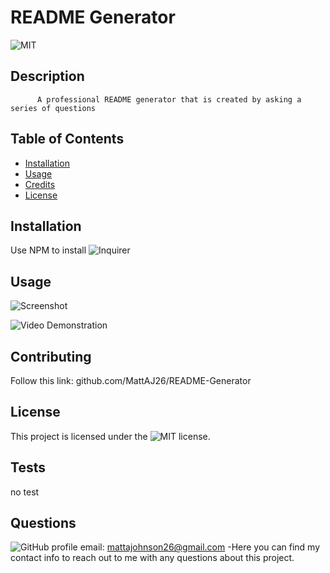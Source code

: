 # README Generator
![MIT](https://img.shields.io/badge/License-MIT-yellow.svg)

## Description
          A professional README generator that is created by asking a series of questions
          
## Table of Contents
- [Installation](#installation)
- [Usage](#usage)
- [Credits](#credits)
- [License](#license)

## Installation
Use NPM to install ![Inquirer](https://www.npmjs.com/package/inquirer)

## Usage
![Screenshot](https://github.com/user-attachments/assets/1fc2c699-9ac1-4c89-a6aa-a1174e563a9f)

![Video Demonstration](https://www.awesomescreenshot.com/video/30478012?key=fd41fbede1c9e79b9586f3240b754e0a)

## Contributing
Follow this link: github.com/MattAJ26/README-Generator

## License

This project is licensed under the ![MIT](https://opensource.org/licenses/MIT) license.

## Tests
no test

## Questions
![GitHub profile](github.com/MattAJ26) email: mattajohnson26@gmail.com
-Here you can find my contact info to reach out to me with any questions about this project.
